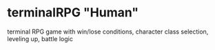 # terminalRPG "Human"
terminal RPG game with win/lose conditions, character class selection, leveling up, battle logic
